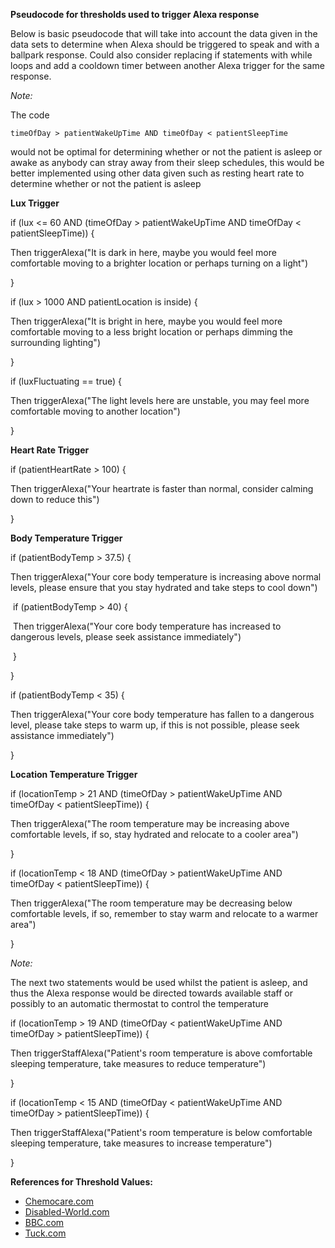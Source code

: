 **Pseudocode for thresholds used to trigger Alexa response**

Below is basic pseudocode that will take into account the data given in the data sets to determine when Alexa should be triggered to speak and with a ballpark response. Could also consider replacing if statements with while loops and add a cooldown timer between another Alexa trigger for the same response.

*Note:*

The code

 `timeOfDay > patientWakeUpTime AND timeOfDay < patientSleepTime`

would not be optimal for determining whether or not the patient is asleep or awake as anybody can stray away from their sleep schedules, this would be better implemented using other data given such as resting heart rate to determine whether or not the patient is asleep

**Lux Trigger**

if (lux <= 60 AND (timeOfDay > patientWakeUpTime AND timeOfDay < patientSleepTime)) {

Then triggerAlexa("It is dark in here, maybe you would feel more comfortable moving to a brighter location or perhaps turning on a light")

}

if (lux > 1000 AND patientLocation is inside) {

Then triggerAlexa("It is bright in here, maybe you would feel more comfortable moving to a less bright location or perhaps dimming the surrounding lighting")

}

if (luxFluctuating == true) {

Then triggerAlexa("The light levels here are unstable, you may feel more comfortable moving to another location")

}

**Heart Rate Trigger**

if (patientHeartRate > 100) {

Then triggerAlexa("Your heartrate is faster than normal, consider calming down to reduce this")

}

**Body Temperature Trigger**

if (patientBodyTemp > 37.5) {

Then triggerAlexa("Your core body temperature is increasing above normal levels, please ensure that you stay hydrated and take steps to cool down")

​	if (patientBodyTemp > 40) {

​	Then triggerAlexa("Your core body temperature has increased to dangerous levels, please seek assistance immediately")

​	}

}

if (patientBodyTemp < 35) {

Then triggerAlexa("Your core body temperature has fallen to a dangerous level, please take steps to warm up, if this is not possible, please seek assistance immediately")

}

**Location Temperature Trigger**

if (locationTemp > 21 AND (timeOfDay > patientWakeUpTime AND timeOfDay < patientSleepTime)) {

Then triggerAlexa("The room temperature may be increasing above comfortable levels, if so, stay hydrated and relocate to a cooler area")

}

if (locationTemp < 18 AND (timeOfDay > patientWakeUpTime AND timeOfDay < patientSleepTime)) {

Then triggerAlexa("The room temperature may be decreasing below comfortable levels, if so, remember to stay warm and relocate to a warmer area")

}

*Note:*

The next two statements would be used whilst the patient is asleep, and thus the Alexa response would be directed towards available staff or possibly to an automatic thermostat to control the temperature

if (locationTemp > 19 AND (timeOfDay < patientWakeUpTime AND timeOfDay > patientSleepTime)) {

Then triggerStaffAlexa("Patient's room temperature is above comfortable sleeping temperature, take measures to reduce temperature")

}

if (locationTemp < 15 AND (timeOfDay < patientWakeUpTime AND timeOfDay > patientSleepTime)) {

Then triggerStaffAlexa("Patient's room temperature is below comfortable sleeping temperature, take measures to increase temperature")

}

**References for Threshold Values:**

* [Chemocare.com](http://chemocare.com/chemotherapy/side-effects/rapid-heart-beat.aspx)
* [Disabled-World.com](https://www.disabled-world.com/calculators-charts/degrees.php)
* [BBC.com](https://www.bbc.com/news/magazine-12606943)
* [Tuck.com](https://www.tuck.com/best-temperature-for-sleep/)




